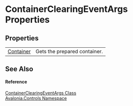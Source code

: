 # ContainerClearingEventArgs Properties




## Properties
<table>
<tr>
<td><a href="P_Avalonia_Controls_ContainerClearingEventArgs_Container">Container</a></td>
<td>Gets the prepared container.</td>
</tr>
</table>

## See Also


#### Reference
<a href="T_Avalonia_Controls_ContainerClearingEventArgs">ContainerClearingEventArgs Class</a>  
<a href="N_Avalonia_Controls">Avalonia.Controls Namespace</a>  

